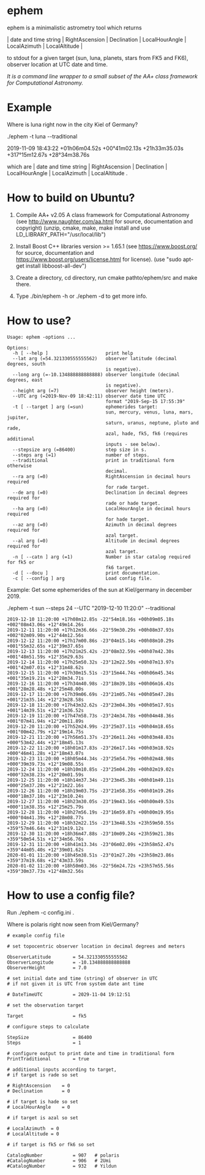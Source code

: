 # ephem

ephem is a minimalistic astrometry tool which returns

| date and time string | RightAscension | Declination | LocalHourAngle | LocalAzimuth | LocalAltitude |

to stdout for a given target (sun, luna, planets, stars from FK5 and FK6), observer location at UTC date and time.

*It is a command line wrapper to a small subset of the AA+ class framework for Computational Astronomy.*

# Example

Where is luna right now in the city Kiel of Germany? 

./ephem -t luna --traditional

2019-11-09 18:43:22 +01h06m04.52s +00°41m02.13s +21h33m35.03s +317°15m12.67s +28°34m38.76s

which are | date and time string | RightAscension | Declination | LocalHourAngle | LocalAzimuth | LocalAltitude .


# How to build on Ubuntu? 

1. Compile AA+ v2.05 A class framework for Computational Astronomy
(see http://www.naughter.com/aa.html for source, documentation and copyright)
(unzip, cmake, make, make install and use LD_LIBRARY_PATH="/usr/local/lib")

2. Install Boost C++ libraries version >= 1.65.1 
(see https://www.boost.org/ for source, documentation and https://www.boost.org/users/license.html for license).
(use "sudo apt-get install libboost-all-dev")

3. Create a directory, cd directory, run cmake pathto/ephem/src and make there.

4. Type ./bin/ephem -h or ./ephem -d to get more info.

# How to use?

```
Usage: ephem -options ...

Options:
  -h [ --help ]                     print help
  --lat arg (=54.321330555555562)   observer latitude (decimal degrees, south
                                    is negative).
  --long arg (=-10.134888888888888) observer longitude (decimal degrees, east
                                    is negative).
  --height arg (=7)                 observer height (meters).
  --UTC arg (=2019-Nov-09 18:42:11) observer date time UTC
                                    format "2019-Sep-15 17:55:39"
  -t [ --target ] arg (=sun)        ephemerides target:
                                    sun, mercury, venus, luna, mars, jupiter,
                                    saturn, uranus, neptune, pluto and rade,
                                    azal, hade, fk5, fk6 (requires additional
                                    inputs - see below).
  --stepsize arg (=86400)           step size in s.
  --steps arg (=1)                  number of steps.
  --traditional                     print in traditional form otherwise
                                    decimal.
  --ra arg (=0)                     RightAscension in decimal hours required
                                    for rade target.
  --de arg (=0)                     Declination in decimal degrees required for
                                    rade or hade target.
  --ha arg (=0)                     LocalHourAngle in decimal hours required
                                    for hade target.
  --az arg (=0)                     Azimuth in decimal degrees required for
                                    azal target.
  --al arg (=0)                     Altitude in decimal degrees required for
                                    azal target.
  -n [ --catn ] arg (=1)            Number in star catalog required for fk5 or
                                    fk6 target.
  -d [ --docu ]                     print documentation.
  -c [ --config ] arg               Load config file.
  ```

Example:	Get some ephemerides of the sun at Kiel/germany in december 2019.

./ephem -t  sun --steps 24 --UTC "2019-12-10 11:20:0"  --traditional

```
2019-12-10 11:20:00 +17h08m12.85s -22°54m18.16s +00h09m05.18s +002°08m43.06s +12°49m14.26s
2019-12-11 11:20:00 +17h12m36.66s -22°59m30.29s +00h08m37.93s +002°02m09.90s +12°44m12.56s
2019-12-12 11:20:00 +17h17m00.86s -23°04m15.14s +00h08m10.29s +001°55m32.65s +12°39m37.65s
2019-12-13 11:20:00 +17h21m25.42s -23°08m32.59s +00h07m42.30s +001°48m51.59s +12°35m29.63s
2019-12-14 11:20:00 +17h25m50.32s -23°12m22.50s +00h07m13.97s +001°42m07.01s +12°31m48.62s
2019-12-15 11:20:00 +17h30m15.51s -23°15m44.74s +00h06m45.34s +001°35m19.21s +12°28m34.71s
2019-12-16 11:20:00 +17h34m40.98s -23°18m39.18s +00h06m16.43s +001°28m28.48s +12°25m48.00s
2019-12-17 11:20:00 +17h39m06.69s -23°21m05.74s +00h05m47.28s +001°21m35.14s +12°23m28.58s
2019-12-18 11:20:00 +17h43m32.62s -23°23m04.30s +00h05m17.91s +001°14m39.51s +12°21m36.52s
2019-12-19 11:20:00 +17h47m58.73s -23°24m34.78s +00h04m48.36s +001°07m41.94s +12°20m11.89s
2019-12-20 11:20:00 +17h52m24.99s -23°25m37.11s +00h04m18.65s +001°00m42.79s +12°19m14.75s
2019-12-21 11:20:00 +17h56m51.37s -23°26m11.24s +00h03m48.83s +000°53m42.44s +12°18m45.13s
2019-12-22 11:20:00 +18h01m17.83s -23°26m17.14s +00h03m18.92s +000°46m41.28s +12°18m43.07s
2019-12-23 11:20:00 +18h05m44.34s -23°25m54.79s +00h02m48.98s +000°39m39.73s +12°19m08.55s
2019-12-24 11:20:00 +18h10m10.85s -23°25m04.20s +00h02m19.02s +000°32m38.23s +12°20m01.59s
2019-12-25 11:20:00 +18h14m37.34s -23°23m45.38s +00h01m49.11s +000°25m37.20s +12°21m22.16s
2019-12-26 11:20:00 +18h19m03.75s -23°21m58.35s +00h01m19.26s +000°18m37.10s +12°23m10.24s
2019-12-27 11:20:00 +18h23m30.05s -23°19m43.16s +00h00m49.53s +000°11m38.35s +12°25m25.79s
2019-12-28 11:20:00 +18h27m56.19s -23°16m59.87s +00h00m19.95s +000°04m41.39s +12°28m08.77s
2019-12-29 11:20:00 +18h32m22.15s -23°13m48.53s +23h59m50.55s +359°57m46.64s +12°31m19.12s
2019-12-30 11:20:00 +18h36m47.88s -23°10m09.24s +23h59m21.38s +359°50m54.51s +12°34m56.76s
2019-12-31 11:20:00 +18h41m13.34s -23°06m02.09s +23h58m52.47s +359°44m05.40s +12°39m01.62s
2020-01-01 11:20:00 +18h45m38.51s -23°01m27.20s +23h58m23.86s +359°37m19.68s +12°43m33.59s
2020-01-02 11:20:00 +18h50m03.36s -22°56m24.72s +23h57m55.56s +359°30m37.73s +12°48m32.56s
```

  
# How to use a config file?

Run ./ephem -c config.ini . 

Where is polaris right now seen from Kiel/Germany?

```
# example config file 

# set topocentric observer location in decimal degrees and meters  

ObserverLatitude		= 54.321330555555562
ObserverLongitude		= -10.134888888888888
ObserverHeight			= 7.0

# set initial date and time (string) of observer in UTC
# if not given it is UTC from system date ant time

# DateTimeUTC			= 2029-11-04 19:12:51

# set the observation target

Target					= fk5

# configure steps to calculate

StepSize				= 86400
Steps					= 1

# configure output to print date and time in traditional form 
PrintTraditional		= true		

# additional inputs according to target,
# if target is rade so set 

# RightAscension	= 0
# Declination		= 0

# if target is hade so set 
# LocalHourAngle	= 0

# if target is azal so set 

# LocalAzimuth	= 0
# LocalAltitude	= 0

# if target is fk5 or fk6 so set 

CatalogNumber			= 907	# polaris
#CatalogNumber			= 906	# 2Umi
#CatalogNumber			= 932	# Yildun
```
